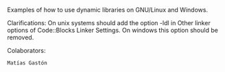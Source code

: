 Examples of how to use dynamic libraries on GNU/Linux and Windows.

Clarifications:
On unix systems should add the option -ldl in Other linker options of Code::Blocks Linker Settings.
On windows this option should be removed.
 
Colaborators:

	Matías Gastón